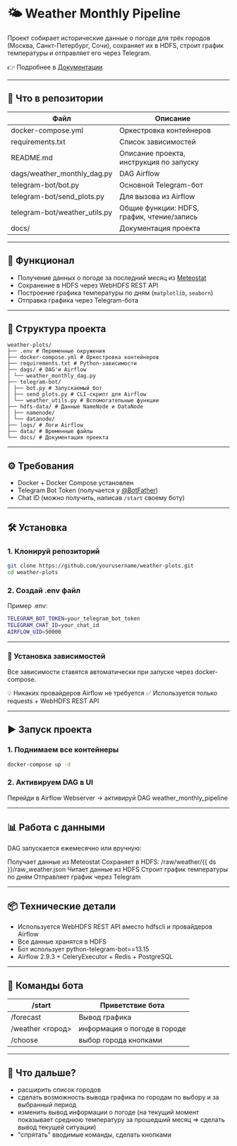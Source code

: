 # 🌤️ Weather Monthly Pipeline

Проект собирает исторические данные о погоде для трёх городов (Москва, Санкт-Петербург, Сочи), сохраняет их в HDFS, строит график температуры и отправляет его через Telegram.

👉 Подробнее в [Документации](index.md)

---

## 📁 Что в репозитории

| Файл | Описание |
| --- | --- |
| docker-compose.yml | Оркестровка контейнеров |
| requirements.txt | Список зависимостей |
| README.md | Описание проекта, инструкция по запуску |
| dags/weather_monthly_dag.py | DAG Airflow |
| telegram-bot/bot.py | Основной Telegram-бот |
| telegram-bot/send_plots.py | Для вызова из Airflow |
| telegram-bot/weather_utils.py | Общие функции: HDFS, график, чтение/запись |
| docs/ | Документация проекта |

---

## 🧩 Функционал

- Получение данных о погоде за последний месяц из [Meteostat](https://dev.meteostat.net/) 
- Сохранение в HDFS через WebHDFS REST API
- Построение графика температуры по дням (`matplotlib`, `seaborn`)
- Отправка графика через Telegram-бота

---

## 📁 Структура проекта
```
weather-plots/
├── .env # Переменные окружения
├── docker-compose.yml # Оркестровка контейнеров
├── requirements.txt # Python-зависимости
├── dags/ # DAG'и Airflow
│ └── weather_monthly_dag.py
├── telegram-bot/
│ ├── bot.py # Запускаемый бот
│ ├── send_plots.py # CLI-скрипт для Airflow
│ └── weather_utils.py # Вспомогательные функции
├── hdfs-data/ # Данные NameNode и DataNode
│ ├── namenode/
│ └── datanode/
├── logs/ # Логи Airflow
├── data/ # Временные файлы
└── docs/ # Документация проекта
```


---

## ⚙️ Требования

- Docker + Docker Compose установлен
- Telegram Bot Token (получается у [@BotFather](https://t.me/BotFather)) 
- Chat ID (можно получить, написав `/start` своему боту)

---

## 🛠 Установка

### 1. Клонируй репозиторий

```bash
git clone https://github.com/yourusername/weather-plots.git 
cd weather-plots
```

### 2. Создай .env файл

Пример .env:
```bash
TELEGRAM_BOT_TOKEN=your_telegram_bot_token
TELEGRAM_CHAT_ID=your_chat_id
AIRFLOW_UID=50000
```

---

### 🔧 Установка зависимостей

Все зависимости ставятся автоматически при запуске через docker-compose.

💡 Никаких провайдеров Airflow не требуется
✅ Используется только requests + WebHDFS REST API 

---

## ▶️ Запуск проекта

### 1. Поднимаем все контейнеры

```bash
docker-compose up -d
```

### 2. Активируем DAG в UI

Перейди в Airflow Webserver → активируй DAG weather_monthly_pipeline

---

## 📊 Работа с данными

DAG запускается ежемесячно или вручную:

Получает данные из Meteostat
Сохраняет в HDFS: /raw/weather/{{ ds }}/raw_weather.json
Читает данные из HDFS
Строит график температуры по дням
Отправляет график через Telegram

---

## 📦 Технические детали

- Используется WebHDFS REST API вместо hdfscli и провайдеров Airflow
- Все данные хранятся в HDFS
- Бот использует python-telegram-bot==13.15
- Airflow 2.9.3 + CeleryExecutor + Redis + PostgreSQL

---

## 📣 Команды бота


 /start | Приветствие бота 
 --- | --- 
 /forecast | Вывод графика 
 /weather <город> | информация о погоде в городе 
 /choose | выбор города кнопками 

---

## 🚀 Что дальше?

- расширить список городов
- сделать возможность вывода графика по городам по выбору и за выбранный период
- изменить вывод информации о погоде (на текущий момент показывает среднюю температуру за прошедший месяц => сделать вывод текущей ситуации)
- "спрятать" вводимые команды, сделать кнопками